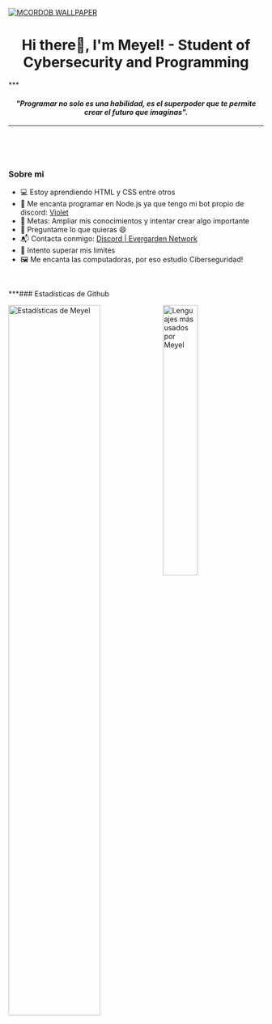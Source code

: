   [![MCORDOB WALLPAPER](https://i.gifer.com/BeTz.gif)](#)
<p>
  <h1 align="center"><b>Hi there👋, I'm Meyel! - Student of Cybersecurity and Programming</b></h1>
</p>
***

<p>
  <h4 align="center"><b><i>"Programar no solo es una habilidad, es el superpoder que te permite crear el futuro que imaginas".</i></b></h4>
</p>

***


<p align="center">
<br>
</p>

<br>



### Sobre mi
- 💻 Estoy aprendiendo HTML y CSS entre otros 
- 🔭 Me encanta programar en Node.js ya que tengo mi bot propio de discord: [Violet](https://violetevergardenbot.github.io/) 
- 🥅 Metas: Ampliar mis conocimientos y intentar crear algo importante
- 💬 Preguntame lo que quieras :smile:
- 📬 Contacta conmigo: [Discord | Evergarden Network](https://discord.gg/sRbsCKTpDU)
- 🧗 Intento superar mis limites
- 🖼 Me encanta las computadoras, por eso estudio Ciberseguridad!

<br>

***### Estadísticas de Github

<img align="left" src="https://github-readme-stats.vercel.app/api?username=mcordob&&show_icons=true&include_all_commits=true&title_color=fff&icon_color=79ff97&text_color=efefef&bg_color=24292e" alt="Estadísticas de Meyel" width="60%">
  
<img src="https://github-readme-stats.vercel.app/api/top-langs/?username=mcordob&show_icons=true&hide_border=true&theme=radical" width="37%" alt="Lenguajes más usados por Meyel">
